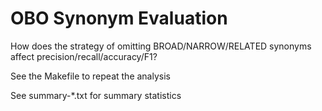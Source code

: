 # OBO Synonym Evaluation

How does the strategy of omitting BROAD/NARROW/RELATED synonyms affect precision/recall/accuracy/F1?

See the Makefile to repeat the analysis

See summary-*.txt for summary statistics

